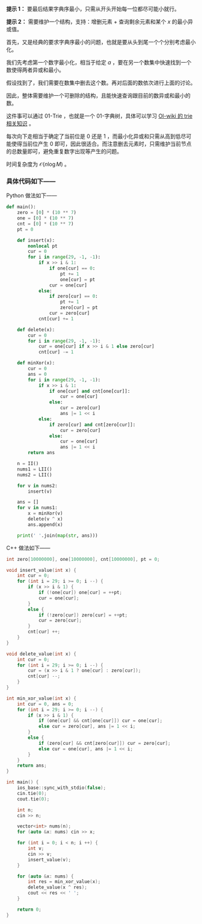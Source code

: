 **提示 1：** 要最后结果字典序最小，只需从开头开始每一位都尽可能小就行。

**提示 2：** 需要维护一个结构，支持：增删元素 + 查询剩余元素和某个 $x$ 的最小异或值。

首先，又是经典的要求字典序最小的问题，也就是要从头到尾一个个分别考虑最小化。

我们先考虑第一个数字最小化，相当于给定 $a$ ，要在另一个数集中快速找到一个数使得两者异或和最小。

假设找到了，我们需要在数集中删去这个数。再对后面的数依次进行上面的讨论。

因此，整体需要维护一个可删除的结构，且能快速查询跟目前的数异或和最小的数。

这件事可以通过 01-Trie ，也就是一个 01-字典树，具体可以学习 [OI-wiki 的 trie 相关知识](https://oi-wiki.org/string/trie/) 。

每次向下走相当于确定了当前位是 $0$ 还是 $1$ ，而最小化异或和只需从高到低尽可能使得当前位产生 $0$ 即可，因此很适合。而注意删去元素时，只需维护当前节点的总数量即可，避免重复数字出现等产生的问题。

时间复杂度为 $\mathcal{O}(n\log M)$ 。

### 具体代码如下——

Python 做法如下——

```Python []
def main():
    zero = [0] * (10 ** 7)
    one = [0] * (10 ** 7)
    cnt = [0] * (10 ** 7)
    pt = 0

    def insert(x):
        nonlocal pt
        cur = 0
        for i in range(29, -1, -1):
            if x >> i & 1:
                if one[cur] == 0:
                    pt += 1
                    one[cur] = pt
                cur = one[cur]
            else:
                if zero[cur] == 0:
                    pt += 1
                    zero[cur] = pt
                cur = zero[cur]
            cnt[cur] += 1

    def delete(x):
        cur = 0
        for i in range(29, -1, -1):
            cur = one[cur] if x >> i & 1 else zero[cur]
            cnt[cur] -= 1

    def minXor(x):
        cur = 0
        ans = 0
        for i in range(29, -1, -1):
            if x >> i & 1:
                if one[cur] and cnt[one[cur]]:
                    cur = one[cur]
                else:
                    cur = zero[cur]
                    ans |= 1 << i
            else:
                if zero[cur] and cnt[zero[cur]]:
                    cur = zero[cur]
                else:
                    cur = one[cur]
                    ans |= 1 << i
        return ans

    n = II()
    nums1 = LII()
    nums2 = LII()

    for v in nums2:
        insert(v)

    ans = []
    for v in nums1:
        x = minXor(v)
        delete(v ^ x)
        ans.append(x)

    print(' '.join(map(str, ans)))
```

C++ 做法如下——

```cpp []
int zero[10000000], one[10000000], cnt[10000000], pt = 0;

void insert_value(int x) {
    int cur = 0;
    for (int i = 29; i >= 0; i --) {
        if (x >> i & 1) {
            if (!one[cur]) one[cur] = ++pt;
            cur = one[cur];
        }
        else {
            if (!zero[cur]) zero[cur] = ++pt;
            cur = zero[cur];
        }
        cnt[cur] ++;
    }
}

void delete_value(int x) {
    int cur = 0;
    for (int i = 29; i >= 0; i --) {
        cur = (x >> i & 1 ? one[cur] : zero[cur]);
        cnt[cur] --;
    }
}

int min_xor_value(int x) {
    int cur = 0, ans = 0;
    for (int i = 29; i >= 0; i --) {
        if (x >> i & 1) {
            if (one[cur] && cnt[one[cur]]) cur = one[cur];
            else cur = zero[cur], ans |= 1 << i;
        }
        else {
            if (zero[cur] && cnt[zero[cur]]) cur = zero[cur];
            else cur = one[cur], ans |= 1 << i;
        }
    }
    return ans;
}

int main() {
    ios_base::sync_with_stdio(false);
    cin.tie(0);
    cout.tie(0);

    int n;
    cin >> n;

    vector<int> nums(n);
    for (auto &x: nums) cin >> x;

    for (int i = 0; i < n; i ++) {
        int v;
        cin >> v;
        insert_value(v);
    }

    for (auto &x: nums) {
        int res = min_xor_value(x);
        delete_value(x ^ res);
        cout << res << ' ';
    }

    return 0;
}
```